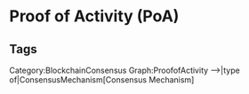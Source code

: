 # Proof of Activity (PoA)

## Tags

Category:BlockchainConsensus
Graph:ProofofActivity -->|type of|ConsensusMechanism[Consensus Mechanism]
